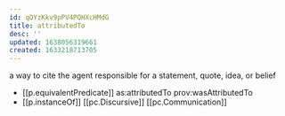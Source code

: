```yaml
---
id: qOYzKkv9pPV4PQHXcHMdG
title: attributedTo
desc: ''
updated: 1638056319661
created: 1633218713705
---
```




a way to cite the agent responsible for a statement, quote, idea, or belief

- [[p.equivalentPredicate]] as:attributedTo prov:wasAttributedTo
- [[p.instanceOf]] [[pc.Discursive]] [[pc.Communication]]
